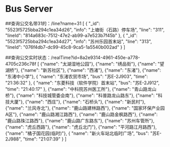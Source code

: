 # Bus Server
##查询公交名带31的：/line?name=31
[
  {
    "_id": "5523f5725bba294c1ea34d26",
    "info": "上塘街（石路）停车场",
    "line": "311",
    "lineId": "814a683c-7512-47e2-ab99-a7e523b7f45b"
  },
  {
    "_id": "5523f5725bba294c1ea34d27",
    "info": "苏州乐园首末站",
    "line": "313",
    "lineId": "076f4db7-dc99-45c8-9ca5-1a5540b002ad"
  }
]

##查询公交实时状态：/realTime?id=8a2e9314-4961-450e-a778-4705c236c78f
[
  {"name": "太湖湿地公园"},
  {"name": "绣品街"},
  {"name": "望湖桥"},
  {"name": "新苏社区"},
  {"name": "西渚"},
  {"name": "东渚"},
  {"name": "东渚中小学"},
  {
    "name": "东渚农贸市场",
    "bus": "苏E-2J903",
    "time": "21:36:32"
  },
  {
    "name": "东菱科技（软件学院）首末站",
    "bus": "苏E-2J912",
    "time": "21:40:17"
  },
  {"name": "中科院苏州医工所"},
  {"name": "青山路龙山桥"},
  {"name": "科技城管委会南"},
  {"name": "科普路龙山路东"},
  {"name": "科技大厦"},
  {"name": "西庄"},
  {"name": "石桥头"},
  {"name": "新民村"},
  {"name": "兰风寺北"},
  {"name": "鹿山路建林路西"},
  {"name": "国家环保产业园A区"},
  {"name": "鹿山路湘江路西"},
  {"name": "鹿山路金枫路西"},
  {"name": "鹿山路珠江路西"},
  {"name": "鹿山路广东路东"},
  {"name": "苏州车管所"},
  {"name": "虎丘西路"},
  {"name": "虎丘北门"},
  {"name": "平河路江月路西"},
  {"name": "橘子国花园(临时)"},
  {
    "name": "新火车站北临时广场",
    "bus": "苏E-2J988",
    "time": "21:07:39"
  }
]
